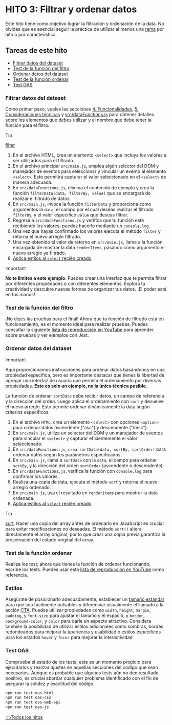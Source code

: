 # **HITO 3:** Filtrar y ordenar datos

Este hito tiene como objetivo lograr la filtración y
ordenación de la data. No olvides que es esencial seguir
la práctica de utilizar al menos una
[rama](https://www.atlassian.com/es/git/tutorials/comparing-workflows/feature-branch-workflow)
por hito o por característica.

## Tareas de este hito

- [Filtrar datos del dataset](#filtrar-datos-del-dataset)
- [Test de la función del filtro](#test-de-la-función-del-filtro)
- [Ordenar datos del dataset](#ordenar-datos-del-dataset)
- [Test de la función ordenar](#test-de-la-función-ordenar)
- [Test OAS](#test-oas)

### Filtrar datos del dataset

Como primer paso, vuelve las secciónes
[4. Funcionalidades](../README.md/#4-funcionalidades),
[5. Consideraciones técnicas](../README.md/#5-consideraciones-técnicas) y
[src/dataFunctions.js](../README.md/#srcdatafunctionsjs)
para obtener detalles sobre los elementos que debes utilizar y
el nombre que debe tener la función para el filtro.

> [!TIP]
> [filter](https://developer.mozilla.org/es/docs/Web/JavaScript/Reference/Global_Objects/Array/filter)

1. En el archivo HTML, crea un elemento `<select>`
que incluya los valores a ser utilizados para el filtrado.
2. En el archivo principal `src/main.js`, emplea algún selector
del DOM y manejador de eventos para seleccionar y vincular un
evento al elemento `<select>`. Esto permitirá capturar el valor
seleccionado en el `<select>` de manera adecuada.
3. En `src/dataFunctions.js`, elimina el contenido de ejemplo
y crea la función `filterData(data, filterBy, value)` que se
encargará de realizar el filtrado de datos.
4. En `src/main.js`, invoca la función `filterData` y proporciona
como argumentos la `data`, el campo por el cual deseas realizar el
filtrado `filterBy`, y el valor específico `value` que deseas
filtrar.
5. Regresa a `src/dataFunctions.js` y verifica que tu función esté
recibiendo los valores; puedes hacerlo mediante un `console.log`.
6. Una vez que hayas confirmado los valores ejecuta el método
`filter` y retorna el nuevo arreglo filtrado.
7. Una vez obtenido el valor de retorno en `src/main.js`,
llama a la función encargada de mostrar la data `renderItems`,
pasando como argumento el nuevo arreglo ya filtrado.
8. [Aplica estilos al `select` recién creado](#estilos)

> [!IMPORTANT]
> **No te limites a este ejemplo**. Puedes crear
> una interfaz que te permita filtrar por diferentes
> propiedades o con diferentes elementos. Explora
> tu creatividad y descubre nuevas formas
> de organizar tus datos.
> ¡El poder está en tus manos!
>

### Test de la función del filtro

¡No dejes las pruebas para el final! Ahora que tu función
de filtrado está en funcionamiento, es el momento ideal
para realizar pruebas. Puedes consultar la siguiente
[lista de reproducción en YouTube](https://www.youtube.com/watch?v=gsTfbwfVvDE&list=PLiAEe0-R7u8kqvibxkK9tqqoJXnhgtefg)
para aprender sobre pruebas y ver ejemplos con Jest.

### Ordenar datos del dataset

> [!IMPORTANT]
> Aquí proporcionamos instrucciones para ordenar
> datos basándonos en una propiedad específica,
> pero es importante destacar que tienes la
> libertad de agregar una interfaz de usuaria que
> permita el ordenamiento por diversas propiedades.
> **Este es solo un ejemplo, no la única técnica posible.**
>

La función de ordenar `sortData` debe recibir datos, un campo de
referencia y la dirección del orden. Luego aplica el ordenamiento
con `sort` y devuelve el nuevo arreglo. Esto permite ordenar
dinámicamente la data según criterios específicos.

1. En el archivo `HTML`, crea un elemento `<select>` con opciones
`<option>` para ordenar datos ascendente ("asc") y descendente ("desc").
2. En `src/main.js`, utiliza un selector del DOM y un manejador
de eventos para vincular el `<select>` y capturar eficientemente
el valor seleccionado.
3. En `src/dataFunctions.js`, `crea sortData(data, sortBy, sortOrder)`
para ordenar datos según los parámetros especificados.
4. En `src/main.js`, llama a `sortData` con la `data`,
el campo para ordenar `sortBy`, y la dirección del orden
`sortOrder` (ascendente o descendente).
5. En `src/dataFunctions.js`, verifica la función
con `console.log` para confirmar los valores.
6. Realiza una copia de data, ejecuta el método `sort`
y retorna el nuevo arreglo ordenado.
7. En `src/main.js`, usa el resultado en
`renderItems` para mostrar la data ordenada.
8. [Aplica estilos al `select` recién creado](#estilos)

> [!TIP]
> [sort](https://developer.mozilla.org/es/docs/Web/JavaScript/Reference/Global_Objects/Array/sort).
> Hacer una copia del
> array antes de ordenarlo en JavaScript es crucial para
> evitar modificaciones no deseadas. El método `sort()`
> altera directamente el array original, por lo que crear
> una copia previa garantiza la preservación del estado
> original del array.

### Test de la función ordenar

Realiza los test; ahora que tienes la función de
ordenar funcionando, escribe los tests. Puedes usar esta
[lista de reproducción en YouTube](https://www.youtube.com/watch?v=gsTfbwfVvDE&list=PLiAEe0-R7u8kqvibxkK9tqqoJXnhgtefg)
como referencia.

### Estilos

Asegúrate de posicionarlo adecuadamente, establecer un
[tamaño estándar](https://www.w3.org/TR/WCAG21/#target-size)
para que sea fácilmente pulsables y diferenciar
visualmente el llamado a la acción
[CTA](https://www.40defiebre.com/que-es/call-to-action).
Puedes utilizar propiedades como `width`, `height`, `margin`,
`padding`, y `font-size` para ajustar el tamaño y el
espacio, y `border`, `background-color`, y `color`
para darle un aspecto atractivo. Considera también la
posibilidad de utilizar estilos adicionales como sombras, bordes
redondeados para mejorar la apariencia y usabilidad o estilos
específicos para los estados `hover` y `focus` para mejorar la
interactividad

### Test OAS

Comprueba el estado de los tests;
este es un momento propicio para ejecutarlos
y realizar ajustes en aquellas secciones del
código que sean necesarios. Aunque es probable que algunos tests aún no den resultado
positivo, es crucial abordar cualquier problema
identificado con el fin de asegurar la solidez y exactitud del código.

``` sh
npm run test:oas-html
npm run test:oas-css
npm run test:oas-web-api
npm run test:oas-js
```

[👈Todos los hitos](../README.md#6-hitos)
